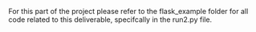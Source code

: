 For this part of the project please refer to the flask_example folder for all code related to this deliverable, specifcally in the run2.py file.

